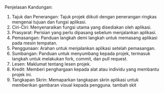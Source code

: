 Penjelasan Kandungan:
1. Tajuk dan Penerangan: Tajuk projek diikuti dengan penerangan ringkas mengenai tujuan dan fungsi aplikasi.
2. Ciri-Ciri: Menyenaraikan fungsi utama yang disediakan oleh aplikasi.
3. Prasyarat: Perisian yang perlu dipasang sebelum menjalankan aplikasi.
4. Pemasangan: Panduan langkah demi langkah untuk memasang aplikasi pada mesin tempatan.
5. Penggunaan: Arahan untuk menjalankan aplikasi setelah pemasangan. 
6. Sumbangan: Panduan untuk menyumbang kepada projek, termasuk langkah untuk melakukan fork, commit, dan pull request.
7. Lesen: Maklumat tentang lesen projek.
8. Kredit: Memberi penghargaan kepada alat atau individu yang membantu projek ini.
9. Tangkapan Skrin: Memaparkan tangkapan skrin aplikasi untuk memberikan gambaran visual kepada pengguna.
tambah skit